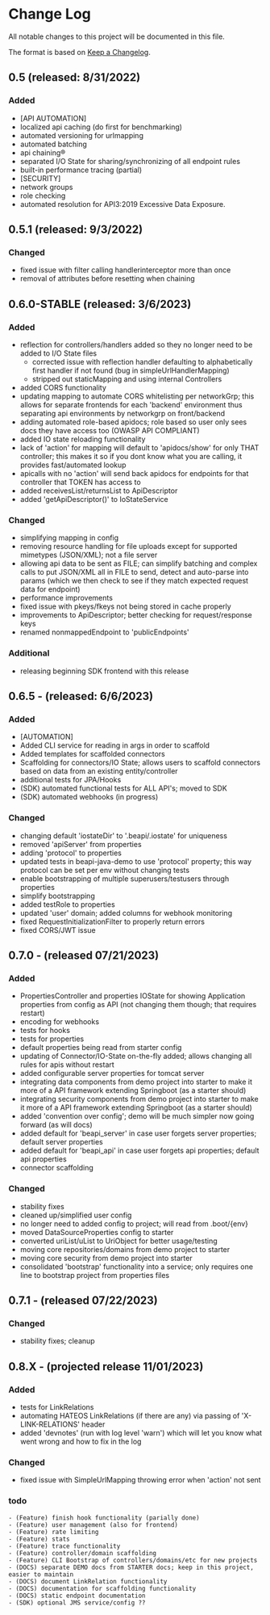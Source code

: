 # Change Log
All notable changes to this project will be documented in this file.

The format is based on [Keep a Changelog](http://keepachangelog.com/).


## 0.5 (released: 8/31/2022)

### Added
- [API AUTOMATION]
- localized api caching (do first for benchmarking)
- automated versioning for urlmapping
- automated batching
- api chaining®
- separated I/O State for sharing/synchronizing of all endpoint rules
- built-in performance tracing (partial)
- [SECURITY]
- network groups
- role checking
- automated resolution for API3:2019 Excessive Data Exposure.


## 0.5.1 (released: 9/3/2022)

### Changed
- fixed issue with filter calling handlerinterceptor more than once
- removal of attributes before resetting when chaining


## 0.6.0-STABLE (released: 3/6/2023)

### Added
- reflection for controllers/handlers added so they no longer need to be added to I/O State files
  - corrected issue with reflection handler defaulting to alphabetically first handler if not found (bug in simpleUrlHandlerMapping)
  - stripped out staticMapping and using internal Controllers
- added CORS functionality
- updating mapping to automate CORS whitelisting per networkGrp; this allows for separate frontends for each 'backend' environment thus separating api environments by networkgrp on front/backend
- adding automated role-based apidocs; role based so user only sees docs they have access too (OWASP API COMPLIANT)
- added IO state reloading functionality
- lack of 'action' for mapping will default to 'apidocs/show' for only THAT controller; this makes it so if you dont know what you are calling, it provides fast/automated lookup
- apicalls with no 'action' will send back apidocs for endpoints for that controller that TOKEN has access to
- added receivesList/returnsList to ApiDescriptor
- added 'getApiDescriptor()' to IoStateService

### Changed
- simplifying mapping in config
- removing resource handling for file uploads except for supported mimetypes (JSON/XML); not a file server
- allowing api data to be sent as FILE; can simplify batching and complex calls to put JSON/XML all in FILE to send, detect and auto-parse into params (which we then check to see if they match expected request data for endpoint)
- performance improvements
- fixed issue with pkeys/fkeys not being stored in cache properly
- improvements to ApiDescriptor; better checking for request/response keys
- renamed nonmappedEndpoint to 'publicEndpoints'

### Additional
- releasing beginning SDK frontend with this release


 ## 0.6.5 - (released: 6/6/2023)
 
 ### Added
 - [AUTOMATION]
 - Added CLI service for reading in args in order to scaffold 
 - Added templates for scaffolded connectors
 - Scaffolding for connectors/IO State; allows users to scaffold connectors based on data from an existing entity/controller
 - additional tests for JPA/Hooks
 - (SDK) automated functional tests for ALL API's; moved to SDK
 - (SDK) automated webhooks (in progress)
 
 ### Changed
 - changing default 'iostateDir' to '.beapi/.iostate' for uniqueness
 - removed 'apiServer' from properties
 - adding 'protocol' to properties
 - updated tests in beapi-java-demo to use 'protocol' property; this way protocol can be set per env without changing tests
 - enable bootstrapping of multiple superusers/testusers through properties
 - simplify bootstrapping
 - added testRole to properties
 - updated 'user' domain; added columns for webhook monitoring
 - fixed RequestInitializationFilter to properly return errors
 - fixed CORS/JWT issue
 
 ## 0.7.0 - (released 07/21/2023)
 
 ### Added
 - PropertiesController and properties IOState for showing Application properties from config as API (not changing them though; that requires restart)
 - encoding for webhooks
 - tests for hooks
 - tests for properties
 - default properties being read from starter config
 - updating of Connector/IO-State on-the-fly added; allows changing all rules for apis without restart
 - added configurable server properties for tomcat server
 - integrating data components from demo project into starter to make it more of a API framework extending Springboot (as a starter should)
 - integrating security components from demo project into starter to make it more of a API framework extending Springboot (as a starter should)
 - added 'convention over config'; demo will be much simpler now going forward (as will docs)
 - added default for 'beapi_server' in case user forgets server properties; default server properties
 - added default for 'beapi_api' in case user forgets api properties; default api properties
 - connector scaffolding
 
 ### Changed
 - stability fixes
 - cleaned up/simplified user config
 - no longer need to added config to project; will read from .boot/{env}
 - moved DataSourceProperties config to starter
 - converted uriList/uList to UriObject for better usage/testing
 - moving core repositories/domains from demo project to starter
 - moving core security from demo project into starter
 - consolidated 'bootstrap' functionality into a service; only requires one line to bootstrap project from properties files

 ## 0.7.1 - (released 07/22/2023)

 ### Changed
 - stability fixes; cleanup


 ## 0.8.X - (projected release 11/01/2023)
 
 ### Added
 - tests for LinkRelations
 - automating HATEOS LinkRelations (if there are any) via passing of 'X-LINK-RELATIONS' header
 - added 'devnotes' (run with log level 'warn') which will let you know what went wrong and how to fix in the log
 
 ### Changed
 - fixed issue with SimpleUrlMapping throwing error when 'action' not sent

 ### todo
    - (Feature) finish hook functionality (parially done)
    - (Feature) user management (also for frontend)
    - (Feature) rate limiting
    - (Feature) stats
    - (Feature) trace functionality
    - (Feature) controller/domain scaffolding
    - (Feature) CLI Bootstrap of controllers/domains/etc for new projects
    - (DOCS) separate DEMO docs from STARTER docs; keep in this project, easier to maintain
    - (DOCS) document LinkRelation functionality
    - (DOCS) documentation for scaffolding functionality
    - (DOCS) static endpoint documentation
    - (SDK) optional JMS service/config ??



